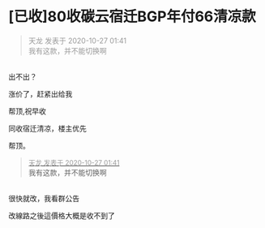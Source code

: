 # [已收]80收碳云宿迁BGP年付66清凉款


<div class="quote"><blockquote><font color="#999999">天龙 发表于 2020-10-27 01:41</font><br />
<font color="#999999">我有这款，并不能切换啊</font></blockquote></div><br />
出不出？

涨价了，赶紧出给我

帮顶,祝早收

同收宿迁清凉，楼主优先

帮顶。

<div class="quote"><blockquote><font size="2"><a href="https://www.hostloc.com/forum.php?mod=redirect&amp;goto=findpost&amp;pid=9357014&amp;ptid=758762" target="_blank"><font color="#999999">天龙 发表于 2020-10-27 01:41</font></a></font><br />
我有这款，并不能切换啊</blockquote></div><br />
很快就改，我看群公告

改線路之後這價格大概是收不到了
